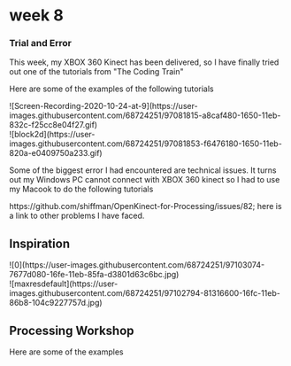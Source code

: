 <h1> week 8 </h1> 
<h3> Trial and Error  </h3> 
<p>This week, my XBOX 360 Kinect has been delivered, so I have finally tried out one of the tutorials from "The Coding Train" </p> 

<p>Here are some of the examples of the following tutorials</p> 
<p>![Screen-Recording-2020-10-24-at-9](https://user-images.githubusercontent.com/68724251/97081815-a8caf480-1650-11eb-832c-f25cc8e04f27.gif)
<br>![block2d](https://user-images.githubusercontent.com/68724251/97081853-f6476180-1650-11eb-820a-e0409750a233.gif)</p>

<p> Some of the biggest error I had encountered are technical issues. It turns out my Windows PC cannot connect with XBOX 360 kinect so I had to use my Macook to do the following tutorials</p> 
<p> https://github.com/shiffman/OpenKinect-for-Processing/issues/82; here is a link to other problems I have faced.</p> 

<h2> Inspiration</h2> 
<p>![0](https://user-images.githubusercontent.com/68724251/97103074-7677d080-16fe-11eb-85fa-d3801d63c6bc.jpg)
<br> ![maxresdefault](https://user-images.githubusercontent.com/68724251/97102794-81316600-16fc-11eb-86b8-104c9227757d.jpg)
</p>

<h2> Processing Workshop</h2> 

<p>Here are some of the examples </p> 
